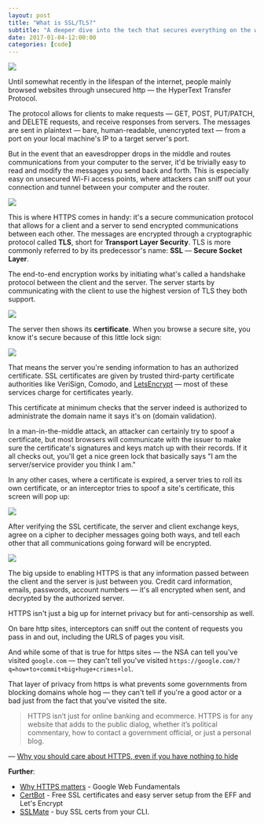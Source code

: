 ```yaml
---
layout: post
title: "What is SSL/TLS?"
subtitle: "A deeper dive into the tech that secures everything on the web."
date: 2017-01-04-12:00:00
categories: [code]
---
```


![](http://i.imgur.com/iJIwdkq.jpg)

Until somewhat recently in the lifespan of the internet, people mainly browsed websites through unsecured http — the HyperText Transfer Protocol.

The protocol allows for clients to make requests — GET, POST, PUT/PATCH, and DELETE requests, and receive responses from servers. The messages are sent in plaintext — bare, human-readable, unencrypted text — from a port on your local machine's IP to a target server's port.

But in the event that an eavesdropper drops in the middle and routes communications from your computer to the server, it'd be trivially easy to read and modify the messages you send back and forth. This is especially easy on unsecured Wi-Fi access points, where attackers can sniff out your connection and tunnel between your computer and the router.

![](http://i.imgur.com/kxyJS0D.jpg?1)

This is where HTTPS comes in handy: it's a secure communication protocol that allows for a client and a server to send encrypted communications between each other. The messages are encrypted through a cryptographic protocol called **TLS**, short for **Transport Layer Security**. TLS is more commonly referred to by its predecessor's name: **SSL** — **Secure Socket Layer**.

The end-to-end encryption works by initiating what's called a handshake protocol between the client and the server. The server starts by communicating with the client to use the highest version of TLS they both support.

![](http://i.imgur.com/ckLMjZS.jpg?1)

The server then shows its **certificate**. When you browse a secure site, you know it's secure because of this little lock sign:

![](http://i.imgur.com/msGuOD7.png)

That means the server you're sending information to has an authorized certificate. SSL certificates are given by trusted third-party certificate authorities like VeriSign, Comodo, and [LetsEncrypt](https://letsencrypt.org/) — most of these services charge for certificates yearly.

This certificate at minimum checks that the server indeed is authorized to administrate the domain name it says it's on (domain validation).

In a man-in-the-middle attack, an attacker can certainly try to spoof a certificate, but most browsers will communicate with the issuer to make sure the certificate's signatures and keys match up with their records. If it all checks out, you'll get a nice green lock that basically says "I am the server/service provider you think I am."

In any other cases, where a certificate is expired, a server tries to roll its own certificate, or an interceptor tries to spoof a site's certificate, this screen will pop up:

![](https://www.sslshopper.com/assets/images/chrome-beta-ssl-2.png)

After verifying the SSL certificate, the server and client exchange keys, agree on a cipher to decipher messages going both ways, and tell each other that all communications going forward will be encrypted.

![](http://i.imgur.com/sEQ0UQv.jpg?1)

The big upside to enabling HTTPS is that any information passed between the client and the server is just between you. Credit card information, emails, passwords, account numbers — it's all encrypted when sent, and decrypted by the authorized server.

HTTPS isn't just a big up for internet privacy but for anti-censorship as well.

On bare http sites, interceptors can sniff out the content of requests you pass in and out, including the URLS of pages you visit.

And while some of that is true for https sites — the NSA can tell you've visited `google.com` — they can't tell you've visited `https://google.com/?q=how+to+commit+big+huge+crimes+lol`.

That layer of privacy from https is what prevents some governments from blocking domains whole hog — they can't tell if you're a good actor or a bad just from the fact that you've visited the site.

> HTTPS isn’t just for online banking and ecommerce. HTTPS is for any website that adds to the public dialog, whether it’s political commentary, how to contact a government official, or just a personal blog.

 — [Why you should care about HTTPS, even if you have nothing to hide](http://ben.balter.com/2015/01/06/https-all-the-things/)


**Further**:


* [Why HTTPS matters](https://developers.google.com/web/fundamentals/security/encrypt-in-transit/why-https) - Google Web Fundamentals
* [CertBot](https://certbot.eff.org/) - Free SSL certificates and easy server setup from the EFF and Let's Encrypt
* [SSLMate](https://sslmate.com/) - buy SSL certs from your CLI.
